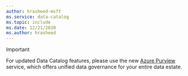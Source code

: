 ```yaml
---
author: hrasheed-msft
ms.service: data-catalog
ms.topic: include
ms.date: 12/21/2020
ms.author: hrasheed
---
```

> [!IMPORTANT]
> For updated Data Catalog features, please use the new [Azure Purview](../articles/purview/overview.md) service, which offers unified data governance for your entire data estate.